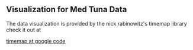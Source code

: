 Visualization for Med Tuna Data
-------------------------------

The data visualization is provided by the nick rabinowitz's timemap library
check it out at

[timemap at google code](https://code.google.com/p/timemap/)